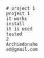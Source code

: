 
    # project 1
    project 1
    it works
    install
    it is used
    tested
    2
    Archiedonaho
    ad@gmail.com

